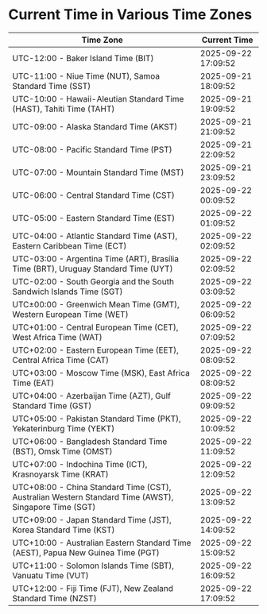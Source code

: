 # Current Time in Various Time Zones

| Time Zone | Current Time |
|-----------|--------------|
| UTC-12:00 - Baker Island Time (BIT) | 2025-09-22 17:09:52 |
| UTC-11:00 - Niue Time (NUT), Samoa Standard Time (SST) | 2025-09-21 18:09:52 |
| UTC-10:00 - Hawaii-Aleutian Standard Time (HAST), Tahiti Time (TAHT) | 2025-09-21 19:09:52 |
| UTC-09:00 - Alaska Standard Time (AKST) | 2025-09-21 21:09:52 |
| UTC-08:00 - Pacific Standard Time (PST) | 2025-09-21 22:09:52 |
| UTC-07:00 - Mountain Standard Time (MST) | 2025-09-21 23:09:52 |
| UTC-06:00 - Central Standard Time (CST) | 2025-09-22 00:09:52 |
| UTC-05:00 - Eastern Standard Time (EST) | 2025-09-22 01:09:52 |
| UTC-04:00 - Atlantic Standard Time (AST), Eastern Caribbean Time (ECT) | 2025-09-22 02:09:52 |
| UTC-03:00 - Argentina Time (ART), Brasília Time (BRT), Uruguay Standard Time (UYT) | 2025-09-22 02:09:52 |
| UTC-02:00 - South Georgia and the South Sandwich Islands Time (SGT) | 2025-09-22 03:09:52 |
| UTC±00:00 - Greenwich Mean Time (GMT), Western European Time (WET) | 2025-09-22 06:09:52 |
| UTC+01:00 - Central European Time (CET), West Africa Time (WAT) | 2025-09-22 07:09:52 |
| UTC+02:00 - Eastern European Time (EET), Central Africa Time (CAT) | 2025-09-22 08:09:52 |
| UTC+03:00 - Moscow Time (MSK), East Africa Time (EAT) | 2025-09-22 08:09:52 |
| UTC+04:00 - Azerbaijan Time (AZT), Gulf Standard Time (GST) | 2025-09-22 09:09:52 |
| UTC+05:00 - Pakistan Standard Time (PKT), Yekaterinburg Time (YEKT) | 2025-09-22 10:09:52 |
| UTC+06:00 - Bangladesh Standard Time (BST), Omsk Time (OMST) | 2025-09-22 11:09:52 |
| UTC+07:00 - Indochina Time (ICT), Krasnoyarsk Time (KRAT) | 2025-09-22 12:09:52 |
| UTC+08:00 - China Standard Time (CST), Australian Western Standard Time (AWST), Singapore Time (SGT) | 2025-09-22 13:09:52 |
| UTC+09:00 - Japan Standard Time (JST), Korea Standard Time (KST) | 2025-09-22 14:09:52 |
| UTC+10:00 - Australian Eastern Standard Time (AEST), Papua New Guinea Time (PGT) | 2025-09-22 15:09:52 |
| UTC+11:00 - Solomon Islands Time (SBT), Vanuatu Time (VUT) | 2025-09-22 16:09:52 |
| UTC+12:00 - Fiji Time (FJT), New Zealand Standard Time (NZST) | 2025-09-22 17:09:52 |
